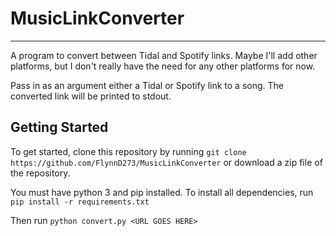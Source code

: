 # MusicLinkConverter
---
A program to convert between Tidal and Spotify links. Maybe I'll add other platforms, but I don't really have the need for any other platforms for now. 

Pass in as an argument either a Tidal or Spotify link to a song. The converted link will be printed to stdout.

## Getting Started

To get started, clone this repository by running `git clone https://github.com/FlynnD273/MusicLinkConverter` or download a zip file of the repository.

You must have python 3 and pip installed. To install all dependencies, run `pip install -r requirements.txt`

Then run `python convert.py <URL GOES HERE>`
